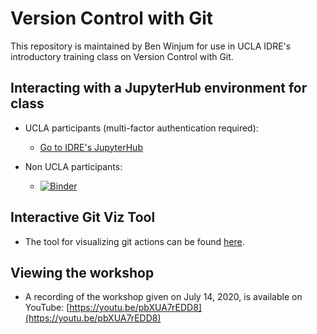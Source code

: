 # Version Control with Git
  
This repository is maintained by Ben Winjum for use in UCLA IDRE's introductory training class on Version Control with Git.

## Interacting with a JupyterHub environment for class

* UCLA participants (multi-factor authentication required):

  * <a href="https://jupyter.idre.ucla.edu/">Go to IDRE's JupyterHub</a>

* Non UCLA participants:
  * [![Binder](https://mybinder.org/badge_logo.svg)](https://mybinder.org/v2/gh/benjum/idre-version-control-with-git/master)

## Interactive Git Viz Tool

* The tool for visualizing git actions can be found [here](http://git-school.github.io/visualizing-git/).

## Viewing the workshop

* A recording of the workshop given on July 14, 2020, is available on YouTube: [https://youtu.be/pbXUA7rEDD8](https://youtu.be/pbXUA7rEDD8)



